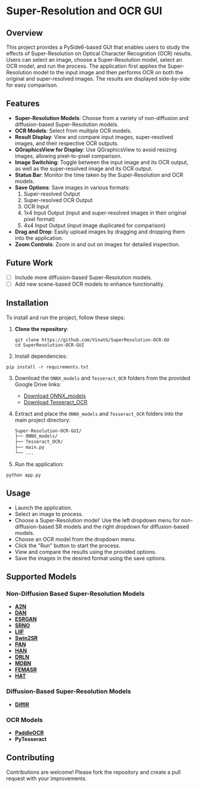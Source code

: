 # Super-Resolution and OCR GUI

## Overview

This project provides a PySide6-based GUI that enables users to study the effects of Super-Resolution on Optical Character Recognition (OCR) results. Users can select an image, choose a Super-Resolution model, select an OCR model, and run the process. The application first applies the Super-Resolution model to the input image and then performs OCR on both the original and super-resolved images. The results are displayed side-by-side for easy comparison.

## Features

- **Super-Resolution Models**: Choose from a variety of non-diffusion and diffusion-based Super-Resolution models.
- **OCR Models**: Select from multiple OCR models.
- **Result Display**: View and compare input images, super-resolved images, and their respective OCR outputs.
- **QGraphicsView for Display**: Use QGraphicsView to avoid resizing images, allowing pixel-to-pixel comparison.
- **Image Switching**: Toggle between the input image and its OCR output, as well as the super-resolved image and its OCR output.
- **Status Bar**: Monitor the time taken by the Super-Resolution and OCR models.
- **Save Options**: Save images in various formats:
  1. Super-resolved Output
  2. Super-resolved OCR Output
  3. OCR Input
  4. 1x4 Input Output (input and super-resolved images in their original pixel format)
  5. 4x4 Input Output (input image duplicated for comparison)
- **Drag and Drop**: Easily upload images by dragging and dropping them into the application.
- **Zoom Controls**: Zoom in and out on images for detailed inspection.

## Future Work
- [ ] Include more diffusion-based Super-Resolution models.
- [ ] Add new scene-based OCR models to enhance functionality.

## Installation

To install and run the project, follow these steps:

1. **Clone the repository**:
   ```
   git clone https://github.com/VinatG/SuperResolution-OCR-GU
   cd SuperResolution-OCR-GUI
   ```
   
2. Install dependencies:
```
pip install -r requirements.txt
```
3. Download the `ONNX_models` and `Tesseract_OCR` folders from the provided Google Drive links:
    - [Download ONNX_models](https://drive.google.com/drive/folders/1ldVCpX-sMke2SJi5yXpVtbXfa5s13h0Y?usp=sharing)
    - [Download Tesseract_OCR](https://drive.google.com/drive/folders/1QimCAPxLnpvBfEwo-ZqUE-_XmMZiTfdD?usp=sharing)

4. Extract and place the `ONNX_models` and `Tesseract_OCR` folders into the main project directory:
    ```bash
    Super-Resolution-OCR-GUI/
    ├── ONNX_models/
    ├── Tesseract_OCR/
    ├── main.py
    └── ...
    ```
5. Run the application:
```
python app.py
```

## Usage
- Launch the application.
- Select an image to process.
- Choose a Super-Resolution model' Use the left dropdown menu for non-diffusion-based SR models and the right dropdown for diffusion-based models.
- Choose an OCR model from the dropdown menu.
- Click the "Run" button to start the process.
- View and compare the results using the provided options.
- Save the images in the desired format using the save options.

## Supported Models
### Non-Diffusion Based Super-Resolution Models
- **[A2N](https://github.com/haoyuc/A2N)**
- **[DAN](https://github.com/greatlog/RealDAN/tree/main)**
- **[ESRGAN](https://github.com/xinntao/Real-ESRGAN)**
- **[SRNO](https://github.com/2y7c3/Super-Resolution-Neural-Operator)**
- **[LIIF](https://github.com/yinboc/liif)**
- **[Swin2SR](https://huggingface.co/docs/transformers/model_doc/swin2sr)**
- **[PAN](https://github.com/zhaohengyuan1/PAN)**
- **[HAN](https://github.com/wwlCape/HAN)**
- **[DRLN](https://github.com/saeed-anwar/DRLN)**
- **[MDBN](https://github.com/thy960112/MDBN/tree/main)**
- **[FEMASR](https://github.com/chaofengc/FeMaSR/tree/main)**
- **[HAT](https://github.com/XPixelGroup/HAT/tree/main)**

### Diffusion-Based Super-Resolution Models
- **[DiffIR](https://github.com/Zj-BinXia/DiffIR)**

### OCR Models
- **[PaddleOCR](https://github.com/PaddlePaddle/PaddleOCR)**
- **PyTesseract**

## Contributing

Contributions are welcome! Please fork the repository and create a pull request with your improvements.


